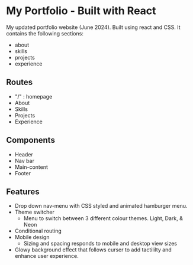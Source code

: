 # My Portfolio - Built with React

My updated portfolio website (June 2024). Built using react and CSS. It contains the following sections:

- about
- skills
- projects
- experience

## Routes

- "/" : homepage
- About
- Skills
- Projects
- Experience

## Components

- Header
- Nav bar
- Main-content
- Footer

## Features

- Drop down nav-menu with CSS styled and animated hamburger menu.
- Theme switcher
  - Menu to switch between 3 different colour themes. Light, Dark, & Neon
- Conditional routing
- Mobile design
  - Sizing and spacing responds to mobile and desktop view sizes
- Glowy background effect that follows curser to add tactililty and enhance user experience.

